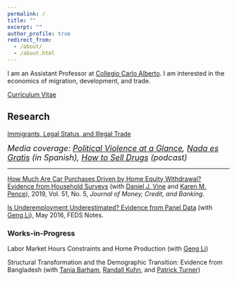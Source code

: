 ```yaml
---
permalink: /
title: ""
excerpt: ""
author_profile: true
redirect_from: 
  - /about/
  - /about.html
---
```


I am an Assistant Professor at [Collegio Carlo Alberto](https://www.carloalberto.org/). I am interested in the economics of migration, development, and trade.

[Curriculum Vitae](https://brettmcc.github.io/files/mccully-CV.pdf)

## Research 

[Immigrants, Legal Status, and Illegal Trade](https://brettmcc.github.io/files/jmp.pdf) 

<font size="4"> *Media coverage: [Political Violence at a Glance](https://politicalviolenceataglance.org/2021/05/03/will-the-migrant-surge-raise-crime/), [Nada es Gratis](https://nadaesgratis.es/admin/inmigrantes-y-trafico-de-drogas) (in Spanish), [How to Sell Drugs](https://anchor.fm/lucy-podcast/episodes/Ep--15---Brett-McCully-e46oha) (podcast)*</font>


------------

[How Much Are Car Purchases Driven by Home Equity Withdrawal? Evidence from Household Surveys](https://www.ncbi.nlm.nih.gov/pmc/articles/PMC6880956/) (with [Daniel J. Vine](https://www.federalreserve.gov/econres/daniel-j-vine.htm) and [Karen M. Pence](https://www.federalreserve.gov/econres/karen-m-pence.htm)), 2019, Vol. 51, No. 5, *Journal of Money, Credit, and Banking*.

[Is Underemployment Underestimated? Evidence from Panel Data](https://www.federalreserve.gov/econresdata/notes/feds-notes/2016/is-underemployment-underestimated-evidence-from-panel-data-20160516.html) (with [Geng Li](https://sites.google.com/site/gengliresearch/)), May 2016, FEDS Notes.



### Works-in-Progress

Labor Market Hours Constraints and Home Production (with [Geng Li](https://sites.google.com/site/gengliresearch/))

Structural Transformation and the Demographic Transition: Evidence from Bangladesh (with [Tania Barham](https://ibs.colorado.edu/barham/), [Randall Kuhn](https://ph.ucla.edu/faculty/kuhn), and [Patrick Turner](https://sites.google.com/a/colorado.edu/psullivant/))

